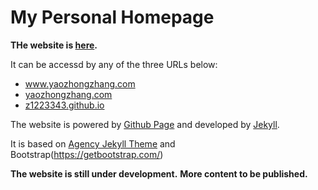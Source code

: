 My Personal Homepage
====================

**THe website is [here](www.yaozhongzhang.com).**

It can be accessd by any of the three URLs below:
* www.yaozhongzhang.com
* [yaozhongzhang.com](yaozhongzhang.com)
* [z1223343.github.io](z1223343.github.io)

The website is powered by [Github Page](https://pages.github.com/) and developed by [Jekyll](https://jekyllrb.com/).

It is based on [Agency Jekyll Theme](https://github.com/y7kim/agency-jekyll-theme) and Bootstrap(https://getbootstrap.com/)

**The website is still under development.**
**More content to be published.**
